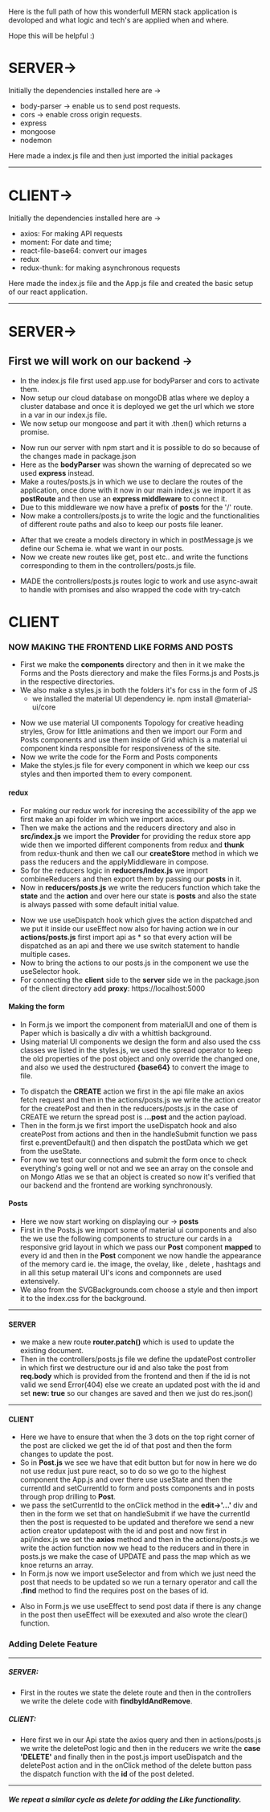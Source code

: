 Here is the full path of how this wonderfull MERN stack application is devoloped and what logic and tech's are applied when and where.

Hope this will be helpful :)

# SERVER->

Initially the dependencies installed here are ->

- body-parser -> enable us to send post requests.
- cors -> enable cross origin requests.
- express
- mongoose
- nodemon

Here made a index.js file and then just imported the initial packages

---

# CLIENT->

Initially the dependencies installed here are ->

- axios: For making API requests
- moment: For date and time;
- react-file-base64: convert our images
- redux
- redux-thunk: for making asynchronous requests

Here made the index.js file and the App.js file and created the basic setup of our react application.

---

# SERVER->

## First we will work on our backend ->

- In the index.js file first used app.use for bodyParser and cors to activate them.
- Now setup our cloud database on mongoDB atlas where we deploy a cluster database and once it is deployed we get the url which we store in a var in our index.js file.
- We now setup our mongoose and part it with .then() which returns a promise.

* Now run our server with npm start and it is possible to do so because of the changes made in package.json
* Here as the **bodyParser** was shown the warning of deprecated so we used **express** instead.
* Make a routes/posts.js in which we use to declare the routes of the application, once done with it now in our main index.js we import it as **postRoute** and then use an **express middleware** to connect it.
* Due to this middleware we now have a prefix of **posts** for the '/' route.
* Now make a controllers/posts.js to write the logic and the functionalities of different route paths and also to keep our posts file leaner.

- After that we create a models directory in which in postMessage.js we define our Schema ie. what we want in our posts.
- Now we create new routes like get, post etc.. and write the functions corresponding to them in the controllers/posts.js file.

* MADE the controllers/posts.js routes logic to work and use async-await to handle with promises and also wrapped the code with try-catch

# CLIENT

### NOW MAKING THE FRONTEND LIKE FORMS AND POSTS

- First we make the **components** directory and then in it we make the Forms and the Posts dierectory and make the files Forms.js and Posts.js in the respective directories.
- We also make a styles.js in both the folders it's for css in the form of JS
  - we installed the material UI dependency ie. npm install @material-ui/core

* Now we use material UI components Topology for creative heading stryles, Grow for little animations and then we import our Form and Posts components and use them inside of Grid which is a material ui component kinda responsible for responsiveness of the site.
* Now we write the code for the Form and Posts components
* Make the styles.js file for every component in which we keep our css styles and then imported them to every component.

#### redux

- For making our redux work for incresing the accessibility of the app we first make an api folder im which we import axios.
- Then we make the actions and the reducers directory and also in **src/index.js** we import the **Provider** for providing the redux store app wide then we imported different components from redux and **thunk** from redux-thunk and then we call our **createStore** method in which we pass the reducers and the applyMiddleware in compose.
- So for the reducers logic in **reducers/index.js** we import combineReducers and then export them by passing our **posts** in it.
- Now in **reducers/posts.js** we write the reducers function which take the **state** and the **action** and over here our state is **posts** and also the state is always passed with some default initial value.

* Now we use useDispatch hook which gives the action dispatched and we put it inside our useEffect now also for having action we in our **actions/posts.js** first import api as \* so that every action will be dispatched as an api and there we use switch statement to handle multiple cases.
* Now to bring the actions to our posts.js in the component we use the useSelector hook.
* For connecting the **client** side to the **server** side we in the package.json of the client directory add **proxy**: https://localhost:5000

#### Making the form

- In Form.js we import the component from materialUI and one of them is Paper which is basically a div with a whittish background.
- Using material UI components we design the form and also used the css classes we listed in the styles.js, we used the spread operator to keep the old properties of the post object and only override the changed one, and also we used the destructured **{base64}** to convert the image to file.

* To dispatch the **CREATE** action we first in the api file make an axios fetch request and then in the actions/posts.js we write the action creator for the createPost and then in the reducers/posts.js in the case of CREATE we return the spread post is **...post** and the action payload.
* Then in the form.js we first import the useDispatch hook and also createPost from actions and then in the handleSubmit function we pass first e.preventDefault() and then dispatch the postData which we get from the useState.
* For now we test our connections and submit the form once to check everything's going well or not and we see an array on the console and on Mongo Atlas we se that an object is created so now it's verified that our backend and the frontend are working synchronously.

#### Posts

- Here we now start working on displaying our -> **posts**
- First in the Posts.js we import some of material ui components and also the we use the following components to structure our cards in a responsive grid layout in which we pass our **Post** component **mapped** to every id and then in the **Post** component we now handle the appearance of the memory card ie. the image, the ovelay, like , delete , hashtags and in all this setup materail UI's icons and componnets are used extensively.
- We also from the SVGBackgrounds.com choose a style and then import it to the index.css for the background.

---

#### SERVER

- we make a new route **router.patch()** which is used to update the existing document.
- Then in the controllers/posts.js file we define the updatePost controller in which first we destructure our id and also take the post from **req.body** which is provided from the frontend and then if the id is not valid we send Error(404) else we create an updated post with the id and set **new: true** so our changes are saved and then we just do res.json()

---

#### CLIENT

- Here we have to ensure that when the 3 dots on the top right corner of the post are clicked we get the id of that post and then the form changes to update the post.
- So in **Post.js** we see we have that edit button but for now in here we do not use redux just pure react, so to do so we go to the highest component the App.js and over there use useState and then the currentId and setCurrentId to form and posts components and in posts through prop drilling to **Post**.
- we pass the setCurrentId to the onClick method in the **edit->'...'** div and then in the form we set that on handleSubmit if we have the currentId then the post is requested to be updated and therefore we send a new action creator updatepost with the id and post and now first in api/index.js we set the **axios** method and then in the actions/posts.js we write the action function now we head to the reducers and in there in posts.js we make the case of UPDATE and pass the map which as we knoe returns an array.
- In Form.js now we import useSelector and from which we just need the post that needs to be updated so we run a ternary operator and call the **.find** method to find the requires post on the bases of id.

* Also in Form.js we use useEffect to send post data if there is any change in the post then useEffect will be exexuted and also wrote the clear() function.

### Adding Delete Feature

---

##### SERVER:

- First in the routes we state the delete route and then in the controllers we write the delete code with **findbyIdAndRemove**.

##### CLIENT:

- Here first we in our Api state the axios query and then in actions/posts.js we write the deletePost logic and then in the reducers we write the **case 'DELETE'** and finally then in the post.js import useDispatch and the deletePost action and in the onClick method of the delete button pass the dispatch function with the **id** of the post deleted.

---

##### We repeat a similar cycle as delete for adding the Like functionality.
